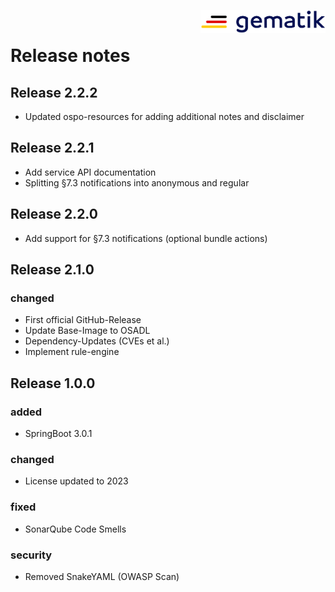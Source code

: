 <img align="right" width="200" height="37" src="media/Gematik_Logo_Flag.png"/> <br/> 
 
# Release notes

## Release 2.2.2
- Updated ospo-resources for adding additional notes and disclaimer

## Release 2.2.1
- Add service API documentation 
- Splitting §7.3 notifications into anonymous and regular

## Release 2.2.0
- Add support for §7.3 notifications (optional bundle actions)

## Release 2.1.0
### changed
- First official GitHub-Release
- Update Base-Image to OSADL
- Dependency-Updates (CVEs et al.)
- Implement rule-engine

## Release 1.0.0
### added
- SpringBoot 3.0.1

### changed
- License updated to 2023

### fixed
- SonarQube Code Smells

### security
- Removed SnakeYAML (OWASP Scan)